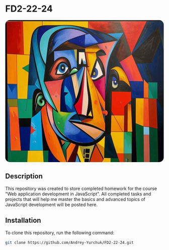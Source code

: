 # FD2-22-24

<img src="./images/kandinskiy_picasso.jpg" alt="Logo repository" style="border-radius: 15px; width: 750px; height: 450px;">

## Description

This repository was created to store completed homework for the course "Web application development in JavaScript".
All completed tasks and projects that will help me master the basics and advanced topics of JavaScript development will be posted here.

## Installation

To clone this repository, run the following command:

```bash
git clone https://github.com/Andrey-Yurchuk/FD2-22-24.git